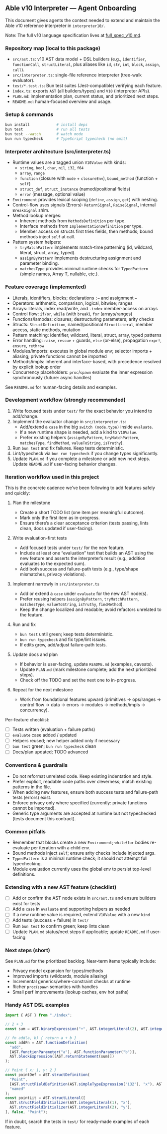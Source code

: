 ## Able v10 Interpreter — Agent Onboarding

This document gives agents the context needed to extend and maintain the Able v10 reference interpreter in `interpreter10/`.

Note: The full v10 language specification lives at [full_spec_v10.md](../spec/full_spec_v10.md).

### Repository map (local to this package)

- `src/ast.ts`: v10 AST data model + DSL builders (e.g., `identifier`, `functionCall`, `structLiteral`, plus aliases like `id`, `str`, `int`, `block`, `assign`, `call`).
- `src/interpreter.ts`: single-file reference interpreter (tree-walk evaluator).
- `test/*.test.ts`: Bun test suites (Jest-compatible) verifying each feature.
- `index.ts`: exports `AST` (all builders/types) and `V10` (interpreter APIs).
- `PLAN.md`: implementation plan, current status, and prioritized next steps.
- `README.md`: human-focused overview and usage.

### Setup & commands

```bash
bun install            # install deps
bun test               # run all tests
bun test --watch       # watch mode
bun run typecheck      # TypeScript typecheck (no emit)
```

### Interpreter architecture (src/interpreter.ts)

- Runtime values are a tagged union `V10Value` with kinds:
  - `string`, `bool`, `char`, `nil`, `i32`, `f64`
  - `array`, `range`
  - `function` (closure with `node` + `closureEnv`), `bound_method` (function + `self`)
  - `struct_def`, `struct_instance` (named/positional fields)
  - `error` (message, optional value)
- `Environment` provides lexical scoping (`define`, `assign`, `get`) with nesting.
- Control-flow uses signals (Errors): `ReturnSignal`, `RaiseSignal`, internal `BreakSignal` shim.
- Method lookup merges:
  - Inherent methods from `MethodsDefinition` per type.
  - Interface methods from `ImplementationDefinition` per type.
  - Member access on structs first tries fields, then methods; bound methods inject `self` at call.
- Pattern system helpers:
  - `tryMatchPattern` implements match-time patterning (id, wildcard, literal, struct, array, typed).
  - `assignByPattern` implements destructuring assignment and parameter binding.
  - `matchesType` provides minimal runtime checks for `TypedPattern` (simple names, Array T, nullable, etc.).

### Feature coverage (implemented)

- Literals, identifiers, blocks; declarations `:=` and assignment `=`
- Operators: arithmetic, comparison, logical, bitwise; ranges
- Arrays: literals, index read/write, and `.index` member-access on arrays
- Control flow: `if/or`, `while` (with `break`), `for` (arrays/ranges)
- Functions/lambdas: closures; destructuring parameters; arity checks
- Structs: `StructDefinition`, named/positional `StructLiteral`, member access, static methods, mutation
- Pattern matching: identifier, wildcard, literal, struct, array, typed patterns
- Error handling: `raise`, `rescue` + guards, `else` (or-else), propagation `expr!`, `ensure`, `rethrow`
- Modules/imports: executes in global module env; selector imports + aliasing; private functions cannot be imported
- Methods/impls: inherent and interface-based, with precedence resolved by explicit lookup order
- Concurrency placeholders: `proc`/`spawn` evaluate the inner expression synchronously (future: async handles)

See `README.md` for human-facing details and examples.

### Development workflow (strongly recommended)

1) Write focused tests under `test/` for the exact behavior you intend to add/change.
2) Implement the evaluator change in `src/interpreter.ts`:
   - Add/extend a `case` in the big `switch (node.type)` inside `evaluate`.
   - If a new runtime shape is needed, add a kind to `V10Value`.
   - Prefer existing helpers (`assignByPattern`, `tryMatchPattern`, `matchesType`, `findMethod`, `valueToString`, `isTruthy`).
3) Run `bun test` and fix failures. Keep tests deterministic.
4) Lint/typecheck via `bun run typecheck` if you change types significantly.
5) Update `PLAN.md` if you complete a milestone or add new next steps. Update `README.md` if user-facing behavior changes.

### Iteration workflow used in this project

This is the concrete cadence we’ve been following to add features safely and quickly:

1) Plan the milestone
   - Create a short TODO list (one item per meaningful outcome).
   - Mark only the first item as in-progress.
   - Ensure there’s a clear acceptance criterion (tests passing, lints clean, docs updated if user-facing).

2) Write evaluation-first tests
   - Add focused tests under `test/` for the new feature.
   - Include at least one “evaluation” test that builds an AST using the new feature and asserts the interpreter’s result (e.g., addition evaluates to the expected sum).
   - Add both success and failure-path tests (e.g., type/shape mismatches, privacy violations).

3) Implement narrowly in `src/interpreter.ts`
   - Add or extend a `case` under `evaluate` for the new AST node(s).
   - Prefer reusing helpers (`assignByPattern`, `tryMatchPattern`, `matchesType`, `valueToString`, `isTruthy`, `findMethod`).
   - Keep the change localized and readable; avoid refactors unrelated to the feature.

4) Run and fix
   - `bun test` until green; keep tests deterministic.
   - `bun run typecheck` and fix type/lint issues.
   - If edits grew, add/adjust failure-path tests.

5) Update docs and plan
   - If behavior is user-facing, update `README.md` (examples, caveats).
   - Update `PLAN.md` (mark milestone complete; add the next prioritized steps).
   - Check off the TODO and set the next one to in-progress.

6) Repeat for the next milestone
   - Work from foundational features upward (primitives → ops/ranges → control flow → data → errors → modules → methods/impls → concurrency).

Per-feature checklist:
- [ ] Tests written (evaluation + failure paths)
- [ ] `evaluate` case added / updated
- [ ] Helpers reused; new helper added only if necessary
- [ ] `bun test` green; `bun run typecheck` clean
- [ ] Docs/plan updated; TODO advanced

### Conventions & guardrails

- Do not reformat unrelated code. Keep existing indentation and style.
- Prefer explicit, readable code paths over cleverness; match existing patterns in the file.
- When adding new features, ensure both success tests and failure-path tests (errors) exist.
- Enforce privacy only where specified (currently: private functions cannot be imported).
- Generic type arguments are accepted at runtime but not typechecked (tests document this contract).

### Common pitfalls

- Remember that blocks create a new `Environment`; `while`/`for` bodies re-evaluate per iteration with a child env.
- Bound methods inject `self`; ensure arity checks include injected args.
- `TypedPattern` is a minimal runtime check; it should not attempt full typechecking.
- Module evaluation currently uses the global env to persist top-level definitions.

### Extending with a new AST feature (checklist)

- [ ] Add or confirm the AST node exists in `src/ast.ts` and ensure builders exist for tests
- [ ] Add a `case` in `evaluate` and supporting helpers as needed
- [ ] If a new runtime value is required, extend `V10Value` with a new `kind`
- [ ] Add tests (success + failure) in `test/`
- [ ] Run `bun test` to confirm green; keep lints clean
- [ ] Update `PLAN.md` status/next steps if applicable; update `README.md` if user-facing

### Next steps (short)

See `PLAN.md` for the prioritized backlog. Near-term items typically include:

- Privacy model expansion for types/methods
- Improved imports (wildcards, module aliasing)
- Incremental generics/where-constraint checks at runtime
- Richer `proc`/`spawn` semantics with handles
- Small perf improvements (lookup caches, env hot paths)

### Handy AST DSL examples

```ts
import { AST } from "./index";

// 2 + 3
const sum = AST.binaryExpression("+", AST.integerLiteral(2), AST.integerLiteral(3));

// fn add(a, b) { return a + b }
const addFn = AST.functionDefinition(
  "add",
  [AST.functionParameter("a"), AST.functionParameter("b")],
  AST.blockExpression([AST.returnStatement(sum)])
);

// Point { x: 1, y: 2 }
const pointDef = AST.structDefinition(
  "Point",
  [AST.structFieldDefinition(AST.simpleTypeExpression("i32"), "x"), AST.structFieldDefinition(AST.simpleTypeExpression("i32"), "y")],
  "named"
);
const pointLit = AST.structLiteral([
  AST.structFieldInitializer(AST.integerLiteral(1), "x"),
  AST.structFieldInitializer(AST.integerLiteral(2), "y"),
], false, "Point");
```

If in doubt, search the tests in `test/` for ready-made examples of each feature.


